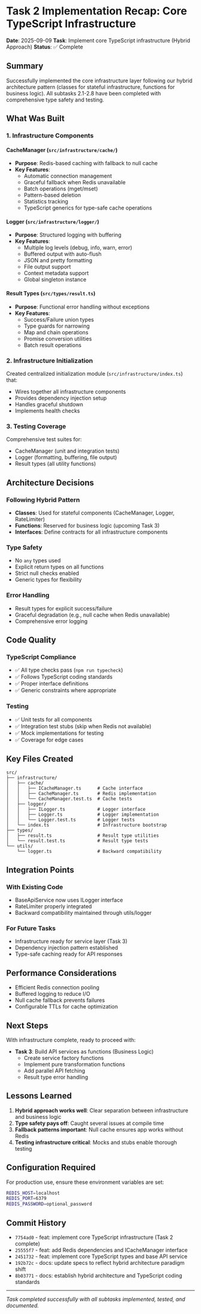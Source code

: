 # Task 2 Implementation Recap: Core TypeScript Infrastructure

**Date**: 2025-09-09
**Task**: Implement core TypeScript infrastructure (Hybrid Approach)
**Status**: ✅ Complete

## Summary

Successfully implemented the core infrastructure layer following our hybrid architecture pattern (classes for stateful infrastructure, functions for business logic). All subtasks 2.1-2.8 have been completed with comprehensive type safety and testing.

## What Was Built

### 1. Infrastructure Components

#### CacheManager (`src/infrastructure/cache/`)
- **Purpose**: Redis-based caching with fallback to null cache
- **Key Features**:
  - Automatic connection management
  - Graceful fallback when Redis unavailable
  - Batch operations (mget/mset)
  - Pattern-based deletion
  - Statistics tracking
  - TypeScript generics for type-safe cache operations

#### Logger (`src/infrastructure/logger/`)
- **Purpose**: Structured logging with buffering
- **Key Features**:
  - Multiple log levels (debug, info, warn, error)
  - Buffered output with auto-flush
  - JSON and pretty formatting
  - File output support
  - Context metadata support
  - Global singleton instance

#### Result Types (`src/types/result.ts`)
- **Purpose**: Functional error handling without exceptions
- **Key Features**:
  - Success/Failure union types
  - Type guards for narrowing
  - Map and chain operations
  - Promise conversion utilities
  - Batch result operations

### 2. Infrastructure Initialization

Created centralized initialization module (`src/infrastructure/index.ts`) that:
- Wires together all infrastructure components
- Provides dependency injection setup
- Handles graceful shutdown
- Implements health checks

### 3. Testing Coverage

Comprehensive test suites for:
- CacheManager (unit and integration tests)
- Logger (formatting, buffering, file output)
- Result types (all utility functions)

## Architecture Decisions

### Following Hybrid Pattern
- **Classes**: Used for stateful components (CacheManager, Logger, RateLimiter)
- **Functions**: Reserved for business logic (upcoming Task 3)
- **Interfaces**: Define contracts for all infrastructure components

### Type Safety
- No `any` types used
- Explicit return types on all functions
- Strict null checks enabled
- Generic types for flexibility

### Error Handling
- Result types for explicit success/failure
- Graceful degradation (e.g., null cache when Redis unavailable)
- Comprehensive error logging

## Code Quality

### TypeScript Compliance
- ✅ All type checks pass (`npm run typecheck`)
- ✅ Follows TypeScript coding standards
- ✅ Proper interface definitions
- ✅ Generic constraints where appropriate

### Testing
- ✅ Unit tests for all components
- ✅ Integration test stubs (skip when Redis not available)
- ✅ Mock implementations for testing
- ✅ Coverage for edge cases

## Key Files Created

```
src/
├── infrastructure/
│   ├── cache/
│   │   ├── ICacheManager.ts      # Cache interface
│   │   ├── CacheManager.ts       # Redis implementation
│   │   └── CacheManager.test.ts  # Cache tests
│   ├── logger/
│   │   ├── ILogger.ts            # Logger interface
│   │   ├── Logger.ts             # Logger implementation
│   │   └── Logger.test.ts        # Logger tests
│   └── index.ts                  # Infrastructure bootstrap
├── types/
│   ├── result.ts                 # Result type utilities
│   └── result.test.ts            # Result type tests
└── utils/
    └── logger.ts                 # Backward compatibility
```

## Integration Points

### With Existing Code
- BaseApiService now uses ILogger interface
- RateLimiter properly integrated
- Backward compatibility maintained through utils/logger

### For Future Tasks
- Infrastructure ready for service layer (Task 3)
- Dependency injection pattern established
- Type-safe caching ready for API responses

## Performance Considerations

- Efficient Redis connection pooling
- Buffered logging to reduce I/O
- Null cache fallback prevents failures
- Configurable TTLs for cache optimization

## Next Steps

With infrastructure complete, ready to proceed with:
- **Task 3**: Build API services as functions (Business Logic)
  - Create service factory functions
  - Implement pure transformation functions
  - Add parallel API fetching
  - Result type error handling

## Lessons Learned

1. **Hybrid approach works well**: Clear separation between infrastructure and business logic
2. **Type safety pays off**: Caught several issues at compile time
3. **Fallback patterns important**: Null cache ensures app works without Redis
4. **Testing infrastructure critical**: Mocks and stubs enable thorough testing

## Configuration Required

For production use, ensure these environment variables are set:
```bash
REDIS_HOST=localhost
REDIS_PORT=6379
REDIS_PASSWORD=optional_password
```

## Commit History

- `7754ad0` - feat: implement core TypeScript infrastructure (Task 2 complete)
- `25555f7` - feat: add Redis dependencies and ICacheManager interface
- `2451732` - feat: implement core TypeScript types and base API service
- `192b72c` - docs: update specs to reflect hybrid architecture paradigm shift
- `8b03771` - docs: establish hybrid architecture and TypeScript coding standards

---

*Task completed successfully with all subtasks implemented, tested, and documented.*